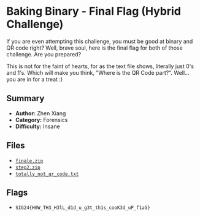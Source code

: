 # Baking Binary - Final Flag (Hybrid Challenge)

If you are even attempting this challenge, you must be good at binary and QR code right?
Well, brave soul, here is the final flag for both of those challenge. Are you prepared?

This is not for the faint of hearts, for as the text file shows, literally just 0's and 1's.
Which will make you think, "Where is the QR Code part?". Well... you are in for a treat :)

## Summary
- **Author:** Zhen Xiang
- **Category:** Forensics
- **Difficulty:** Insane

## Files
- [`finale.zip`](./dist/finale.zip)
- [`step2.zip`](./dist/step2.zip)
- [`totally_not_qr_code.txt`](./dist/totally_not_qr_code.txt)

## Flags
- `SIG24{H0W_TH3_H3lL_d1d_u_g3t_th1s_cooK3d_uP_f1aG}`
